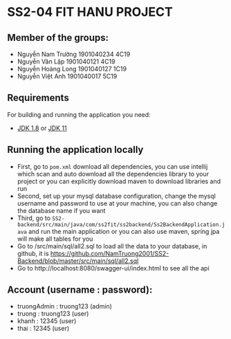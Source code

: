 
# SS2-04 FIT HANU PROJECT 

## Member of the groups:
- Nguyễn Nam Trường 1901040234 4C19
- Nguyễn Văn Lập 1901040121 4C19
- Nguyễn Hoàng Long 1901040127 1C19
- Nguyễn Việt Anh 1901040017 5C19


## Requirements

For building and running the application you need:

- [JDK 1.8](http://www.oracle.com/technetwork/java/javase/downloads/jdk8-downloads-2133151.html) or [JDK 11](https://www.oracle.com/java/technologies/downloads/#java11)

## Running the application locally

- First, go to `pom.xml` download all dependencies, you can use intellij which scan and auto download all the dependencies library to your project or you can explicitly download maven to download libraries and run
- Second, set up your mysql database configuration, change the mysql username and password to use at your machine, you can also change the database name if you want
- Third, go to `SS2-backend/src/main/java/com/ss2fit/ss2backend/Ss2BackendApplication.java` and run the main application or you can also use maven, spring jpa will make all tables for you
- Go to /src/main/sql/all2.sql to load all the data to your database, in github, it is https://github.com/NamTruong2001/SS2-Backend/blob/master/src/main/sql/all2.sql
- Go to http://localhost:8080/swagger-ui/index.html to see all the api 

## Account (username : password):
- truongAdmin : truong123 (admin)
- truong : truong123 (user)
- khanh : 12345 (user)
- thai : 12345 (user)
